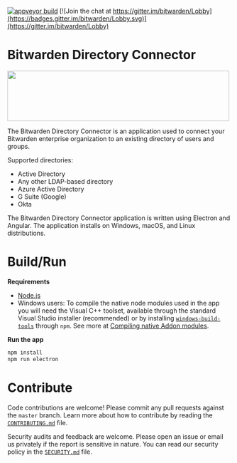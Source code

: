 [![appveyor build](https://ci.appveyor.com/api/projects/status/github/bitwarden/directory-connector?branch=master&svg=true)](https://ci.appveyor.com/project/bitwarden/directory-connector)
[![Join the chat at https://gitter.im/bitwarden/Lobby](https://badges.gitter.im/bitwarden/Lobby.svg)](https://gitter.im/bitwarden/Lobby)

# Bitwarden Directory Connector

<a href="https://bitwarden.com/#download"><img src="https://imgur.com/SLv9paA.png" width="500" height="113"></a>

The Bitwarden Directory Connector is an application used to connect your Bitwarden enterprise organization to an existing directory of users and groups.

Supported directories:
- Active Directory
- Any other LDAP-based directory
- Azure Active Directory
- G Suite (Google)
- Okta

The Bitwarden Directory Connector application is written using Electron and Angular. The application installs on Windows, macOS, and Linux distributions.

# Build/Run

**Requirements**

- [Node.js](https://nodejs.org/)
- Windows users: To compile the native node modules used in the app you will need the Visual C++ toolset, available through the standard Visual Studio installer (recommended) or by installing [`windows-build-tools`](https://github.com/felixrieseberg/windows-build-tools) through `npm`. See more at [Compiling native Addon modules](https://github.com/Microsoft/nodejs-guidelines/blob/master/windows-environment.md#compiling-native-addon-modules).

**Run the app**

```bash
npm install
npm run electron
```

# Contribute

Code contributions are welcome! Please commit any pull requests against the `master` branch. Learn more about how to contribute by reading the [`CONTRIBUTING.md`](CONTRIBUTING.md) file.

Security audits and feedback are welcome. Please open an issue or email us privately if the report is sensitive in nature. You can read our security policy in the [`SECURITY.md`](SECURITY.md) file.
